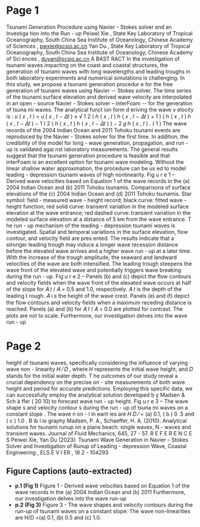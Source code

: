 # Page 1

Tsunami Generation Procedure using Navier - Stokes solver and an Investiga tion into the Run -  up  Peiwei Xie ,   State Key Laboratory of Tropical Oceanography, South China Sea Institute of Oceanology, Chinese Academy of  Sciences ,   pwxie@scsio.ac.cn  Yan Du ,   State Key Laboratory of Tropical Oceanography, South China Sea Institute of Oceanology, Chinese Academy of  Sci ences ,   duyan@scsio.ac.cn  A BAST RACT  In the investigation of tsunami   waves impacting on the coast  and coastal structures, the generation of tsunami waves  with   long   wavelengths   and   leading   troughs   in   both  laboratory   experiments   and   numerical   simulations   is  challenging. In this study, we propose a tsunami generation  procedur e for the free generation of tsunami waves using  Navier -- Stokes   solver.   The time series   of   the tsunami  surface elevation and derived wave velocity are interpolated  in an open - source Navier - Stokes solver   –  interFoam   --   for  the generation of tsuna mi waves.   The   analytical   funct ion  form   d eriving the   wave v elocity   is :  𝑢 ( 𝑥 ,   𝑡 )  =   𝑢 ( 𝑥 ,   𝑡   −   𝛥𝑡 )  ±   √ 1  2   (   ℎ ( 𝑥 ,   𝑡 )  ℎ ( 𝑥 ,   𝑡   −   𝛥𝑡 )   +   1 )   (   ℎ ( 𝑥 ,   𝑡 )  ℎ ( 𝑥 ,   𝑡   −   𝛥𝑡 )   −   1 )  2  (   ℎ ( 𝑥 ,   𝑡 )  ℎ ( 𝑥 ,   𝑡   −   𝛥𝑡 ) )  − 2  𝑔 ℎ ( 𝑥 ,   𝑡 ) .   ( 1 )  The wave records of the 2004 Indian Ocean and 2011  Tohoku tsunami events are reproduced by the Navier -  Stokes solver for the first time. In addition, the credibility of  the model for long - wave generation, propagation, and run -  up   is   validated   agai nst   laboratory   measurements.   The  general   results   suggest   that   the   tsunami   generation  procedure is feasible and that  interFoam   is an excellent  option   for   tsunami   wave   modeling.   Without   the   linear  shallow water approximation, the procedure can be us ed to  model   leading - depression   tsunami   waves   of   high  nonlinearity.  Fig u r e   1   –   Derived wave velocities based on Equation   1   of  the wave records in the (a) 2004 Indian Ocean and (b) 2011  Tohoku tsunamis. Comparisons of surface elevations of the  (c) 2004 Indian Ocean and (d) 2011 Tohoku tsunamis. Star  symbol: field - measured   wave - height record; black curve:  fitted   wave - height   function;   red   solid   curve:   transient  variation in the modeled surface elevation at   the wave  entrance;   red   dashed   curve:   transient   variation   in   the  modeled surface elevation at a distance of 5 km from the  wave entrance.  T he run - up mechanism of the leading - depression tsunami  waves is investigated. Spatial and temporal variations in the  surface   elevation,   flow   contour,   and   velocity   field   are  pres ented. The results indicate that a stronger leading  trough may induce a longer wave recession distance before  the elevated wave arrives and a higher wave run - up at a  later time. With the increase of the trough amplitude, the  seaward and landward velocities   of the wave are both  intensified. The leading trough steepens the wave front of  the elevated wave and potentially triggers wave breaking  during the run - up.  Fig u r e   2   –   Panels (b) and (c) depict the flow contours and  velocity fields when the wave front of the elevated wave  occurs   at   half   of   the   slope   for   𝐴 𝑡 / 𝐴   =   0.5   and   1.0,  respectively.   𝐴 𝑡   is the depth of the   leading t rough.   𝐴   i s the  height of the wave crest.   Panels (e) and (f) depict the flow  contours   and   velocity   fields   when   a   maximum   receding  distance is reached. Panels (a) and (b) for   𝐴 𝑡 / 𝐴   =   0.0 are  plotted for contrast. The plots are not to scale.  Furthermore, our investigation delves into the wave run - up

# Page 2

height   of   tsunami   waves,   specifically   considering   the  influence   of   varying   wave   non - linearity   𝐻   ⁄   𝐷   ,   where  𝐻   represents the initial wave height, and   𝐷   stands for the  initial water depth. T he outcomes of our study reveal a  crucial dependency on the precise on - site measurements of  both   wave height   and   period for accurate   predictions.  Employing this specific data, we can successfully employ  the analytical solution developed b y Madsen   &   Sch ä   ffer  ( 20 10)   to forecast wave run - up height.  Fig u r e   3   –   The   wave   shape s   and velocity contour s   during  the run - up   of tsuna mi waves   on a   constant slope .   The   wave  n on - l in earit ies are   𝐻   𝐷 ⁄   = (a)   0.1,   ( b )   0 .5   and   ( c )   1.0 .  B ib l io graphy  Madsen,   P.   A.,   Schaeffer,   H.   A.   (2010).   Analytical  solutions for tsunami runup on a plane beach: single  waves, N - waves and transient waves. Journal of Fluid  Mechanics, 645, 27 - 57.  R E F E R E N C E S  Peiwei Xie, Yan Du (2023): Tsunami Wave Generation in  Navier – Stokes   Solver   and   Investigation   of   Runup   of  Leading - depression   Wave,   Coastal   Engineering ,  ELS E V I ER , 18 2 - 104293

## Figure Captions (auto-extracted)

- **p.1 (Fig 1)** Figure 1 - Derived wave velocities based on Equation 1 of the wave records in the (a) 2004 Indian Ocean and (b) 2011 Furthermore, our investigation delves into the wave run-up
- **p.2 (Fig 3)** Figure 3 - The wave shapes and velocity contours during the run-up of tsunami waves on a constant slope. The wave non-linearities are H/D =(a) 0.1, (b) 0.5 and (c) 1.0.
